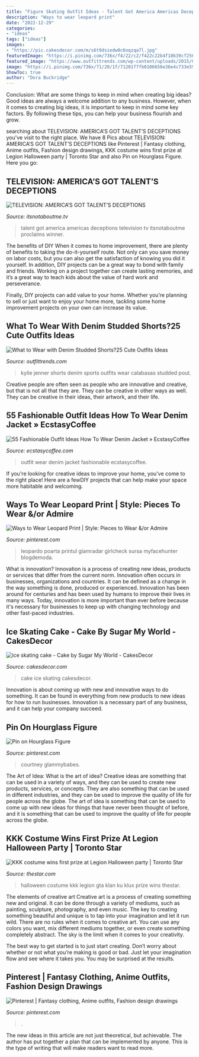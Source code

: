 ```yaml
---
title: "Figure Skating Outfit Ideas - Talent Got America Americas Deceptions Television Tv Itsnotaboutme Proclaims Winner"
description: "Ways to wear leopard print"
date: "2022-12-29"
categories:
- "ideas"
tags: ["ideas"]
images:
- "https://pic.cakesdecor.com/m/s6t9dsiedw0c6oqzqa7l.jpg"
featuredImage: "https://i.pinimg.com/736x/f4/22/c2/f422c22b4f18639cf25674565ddd171d--cute-sketches-drawing-clothes.jpg"
featured_image: "https://www.outfittrends.com/wp-content/uploads/2015/03/08dbca9649debe2865363523b41de194.jpg"
image: "https://i.pinimg.com/736x/71/20/1f/71201f7fb0106656e36e4c733e5941eb--leopard-print-dress-outfit-leopard-outfits.jpg?b=t"
ShowToc: true
author: "Dora Buckridge"
---
```



Conclusion: What are some things to keep in mind when creating big ideas?
Good ideas are always a welcome addition to any business. However, when it comes to creating big ideas, it is important to keep in mind some key factors. By following these tips, you can help your business flourish and grow.

	

		
searching about TELEVISION: AMERICA’S GOT TALENT’S DECEPTIONS you've visit to the right place. We have 8 Pics about TELEVISION: AMERICA’S GOT TALENT’S DECEPTIONS like Pinterest | Fantasy clothing, Anime outfits, Fashion design drawings, KKK costume wins first prize at Legion Halloween party | Toronto Star and also Pin on Hourglass Figure. Here you go:
		
    
## TELEVISION: AMERICA’S GOT TALENT’S DECEPTIONS

<img loading=lazy src="https://itsnotaboutme.tv/news/wp-content/uploads/2017/09/Americas-Got-Talent-2016-Proclaims-A-Winner.jpg" onerror="this.onerror=null;this.src='https://tse1.mm.bing.net/th?id=OIP.1zZtpt7bN7Jv8go2n3CbRwHaES&amp;pid=15.1';" alt="TELEVISION: AMERICA’S GOT TALENT’S DECEPTIONS">

_Source: itsnotaboutme.tv_

>talent got america americas deceptions television tv itsnotaboutme proclaims winner. 

	

The benefits of DIY
When it comes to home improvement, there are plenty of benefits to taking the do-it-yourself route. Not only can you save money on labor costs, but you can also get the satisfaction of knowing you did it yourself.
In addition, DIY projects can be a great way to bond with family and friends. Working on a project together can create lasting memories, and it’s a great way to teach kids about the value of hard work and perseverance.

Finally, DIY projects can add value to your home. Whether you’re planning to sell or just want to enjoy your home more, tackling some home improvement projects on your own can increase its value.

    
## What To Wear With Denim Studded Shorts?25 Cute Outfits Ideas

<img loading=lazy src="https://www.outfittrends.com/wp-content/uploads/2015/03/08dbca9649debe2865363523b41de194.jpg" onerror="this.onerror=null;this.src='https://tse4.mm.bing.net/th?id=OIP.Xnuh9JMaH5lpRYcGbh-s0QHaQK&amp;pid=15.1';" alt="What to Wear with Denim Studded Shorts?25 Cute Outfits Ideas">

_Source: outfittrends.com_

>kylie jenner shorts denim sports outfits wear calabasas studded pout. 

	

Creative people are often seen as people who are innovative and creative, but that is not all that they are. They can be creative in other ways as well. They can be creative in their ideas, their artwork, and their life.

    
## 55 Fashionable Outfit Ideas How To Wear Denim Jacket » EcstasyCoffee

<img loading=lazy src="https://i0.wp.com/www.ecstasycoffee.com/wp-content/uploads/2016/10/Cute-Outfit-Ideas.jpg" onerror="this.onerror=null;this.src='https://tse2.mm.bing.net/th?id=OIP.KJsrUdhYPGj-3R8i3on_WgAAAA&amp;pid=15.1';" alt="55 Fashionable Outfit Ideas How To Wear Denim Jacket » EcstasyCoffee">

_Source: ecstasycoffee.com_

>outfit wear denim jacket fashionable ecstasycoffee. 

	

If you're looking for creative ideas to improve your home, you've come to the right place! Here are a fewDIY projects that can help make your space more habitable and welcoming.

    
## Ways To Wear Leopard Print | Style: Pieces To Wear &amp;/or Admire

<img loading=lazy src="https://i.pinimg.com/736x/71/20/1f/71201f7fb0106656e36e4c733e5941eb--leopard-print-dress-outfit-leopard-outfits.jpg?b=t" onerror="this.onerror=null;this.src='https://tse2.mm.bing.net/th?id=OIP.xmnMC78oWgt0JfGXlxClBQHaKk&amp;pid=15.1';" alt="Ways to Wear Leopard Print | Style: Pieces to Wear &amp;/or Admire">

_Source: pinterest.com_

>leopardo poarta printul glamradar girlcheck sursa myfacehunter blogdemoda. 

	

What is innovation?
Innovation is a process of creating new ideas, products or services that differ from the current norm. Innovation often occurs in businesses, organizations and countries. It can be defined as a change in the way something is done, produced or experienced. 
Innovation has been around for centuries and has been used by humans to improve their lives in many ways. Today, innovation is more important than ever before because it's necessary for businesses to keep up with changing technology and other fast-paced industries.

    
## Ice Skating Cake - Cake By Sugar My World - CakesDecor

<img loading=lazy src="https://pic.cakesdecor.com/m/s6t9dsiedw0c6oqzqa7l.jpg" onerror="this.onerror=null;this.src='https://tse2.mm.bing.net/th?id=OIP.o8wwZf0YQn39yULtWJmkiwHaLJ&amp;pid=15.1';" alt="ice skating cake - Cake by Sugar My World - CakesDecor">

_Source: cakesdecor.com_

>cake ice skating cakesdecor. 

	

Innovation is about coming up with new and innovative ways to do something. It can be found in everything from new products to new ideas for how to run businesses. Innovation is a necessary part of any business, and it can help your company succeed.

    
## Pin On Hourglass Figure

<img loading=lazy src="https://i.pinimg.com/736x/19/44/ff/1944ffccd4c30bd5627788ec5a93181b.jpg" onerror="this.onerror=null;this.src='https://tse4.mm.bing.net/th?id=OIP.THJPyTTqjYT38_lPYuYi_wAAAA&amp;pid=15.1';" alt="Pin on Hourglass Figure">

_Source: pinterest.com_

>courtney glammybabes. 

	

The Art of Idea: What is the art of idea?
Creative ideas are something that can be used in a variety of ways, and they can be used to create new products, services, or concepts. They are also something that can be used in different industries, and they can be used to improve the quality of life for people across the globe. The art of idea is something that can be used to come up with new ideas for things that have never been thought of before, and it is something that can be used to improve the quality of life for people across the globe.

    
## KKK Costume Wins First Prize At Legion Halloween Party | Toronto Star

<img loading=lazy src="http://www.thestar.com/content/dam/thestar/news/gta/2010/11/03/kkk_costume_wins_first_prize_at_legion_halloween_party/pd_kkkostume3jpg.jpeg" onerror="this.onerror=null;this.src='https://tse2.mm.bing.net/th?id=OIP.5pROb0XDlKWmDjg7MdaVdAHaGc&amp;pid=15.1';" alt="KKK costume wins first prize at Legion Halloween party | Toronto Star">

_Source: thestar.com_

>halloween costume kkk legion gta klan ku klux prize wins thestar. 

	

The elements of creative art
Creative art is a process of creating something new and original. It can be done through a variety of mediums, such as painting, sculpture, photography, and even music. The key to creating something beautiful and unique is to tap into your imagination and let it run wild.
There are no rules when it comes to creative art. You can use any colors you want, mix different mediums together, or even create something completely abstract. The sky is the limit when it comes to your creativity.

The best way to get started is to just start creating. Don’t worry about whether or not what you’re making is good or bad. Just let your imagination flow and see where it takes you. You may be surprised at the results.

    
## Pinterest | Fantasy Clothing, Anime Outfits, Fashion Design Drawings

<img loading=lazy src="https://i.pinimg.com/736x/f4/22/c2/f422c22b4f18639cf25674565ddd171d--cute-sketches-drawing-clothes.jpg" onerror="this.onerror=null;this.src='https://tse4.mm.bing.net/th?id=OIP.5M8hdhFQCAwekJwje_mPVAHaL3&amp;pid=15.1';" alt="Pinterest | Fantasy clothing, Anime outfits, Fashion design drawings">

_Source: pinterest.com_

>. 

	

The new ideas in this article are not just theoretical, but achievable. The author has put together a plan that can be implemented by anyone. This is the type of writing that will make readers want to read more.

